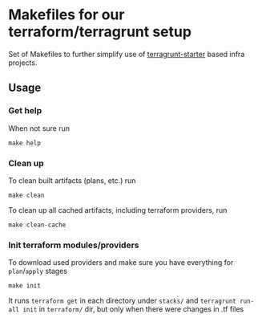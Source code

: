 # Makefiles for our terraform/terragrunt setup

Set of Makefiles to further simplify use of [terragrunt-starter](https://github.com/elderstudios/terragrunt-starter) based infra projects.

## Usage

### Get help

When not sure run

```
make help
```

### Clean up

To clean built artifacts (plans, etc.) run

```
make clean
```

To clean up all cached artifacts, including terraform providers, run

```
make clean-cache
```

### Init terraform modules/providers

To download used providers and make sure you have everything for `plan`/`apply` stages

```
make init
```

It runs `terraform get` in each directory under `stacks/` and `terragrunt run-all init` in `terraform/` dir, but only when there were changes in .tf files


